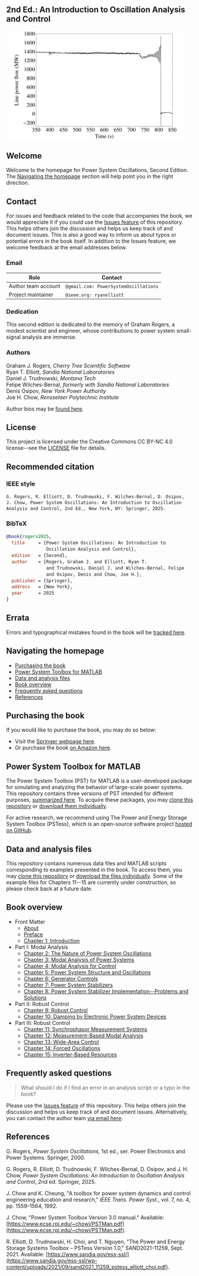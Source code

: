 ## 2nd Ed.: An Introduction to Oscillation Analysis and Control

<div style="display: flex; justify-content: left;" width="100%">
    <img src="abstracts/figures/fig_1p1.png" alt="Line flow transient illustration" width=480px margin="auto" />
</div>

## Welcome
Welcome to the homepage for Power System Oscillations, Second
Edition. The [Navigating the homepage](#navigating-the-homepage)
section will help point you in the right direction.

## Contact
For issues and feedback related to the code that accompanies the
book, we would appreciate it if you could use the
[Issues feature](https://github.com/PowerSystemOscillations/PowerSystemOscillations.github.io/issues)
of this repository. This helps others join the discussion and helps
us keep track of and document issues. This is also a good way to
inform us about typos or potential errors in the book itself. In
addition to the Issues feature, we welcome feedback at the email
addresses below.

### Email
| Role                | Contact                               |
| ------------------- | ------------------------------------- |
| Author team account | `@gmail.com: PowerSystemOscillations` |
| Project maintainer  | `@ieee.org: ryanelliott`              |

### Dedication
This second edition is dedicated to the memory of Graham Rogers, a
modest scientist and engineer, whose contributions to power system
small-signal analysis are immense.

### Authors
Graham J. Rogers, *Cherry Tree Scientific Software*<br />
Ryan T. Elliott, *Sandia National Laboratories*<br />
Daniel J. Trudnowski, *Montana Tech*<br />
Felipe Wilches-Bernal, *formerly with Sandia National Laboratories*<br />
Denis Osipov, *New York Power Authority*<br />
Joe H. Chow, *Rensselaer Polytechnic Institute*

Author bios may be [found here](abstracts/bios.md).

## License
This project is licensed under the Creative Commons CC BY-NC 4.0
license--see the
[LICENSE](https://github.com/PowerSystemOscillations/PowerSystemOscillations.github.io/blob/main/LICENSE)
file for details.

## Recommended citation

### IEEE style

    G. Rogers, R. Elliott, D. Trudnowski, F. Wilches-Bernal, D. Osipov,
    J. Chow, Power System Oscillations: An Introduction to Oscillation
    Analysis and Control, 2nd Ed., New York, NY: Springer, 2025.

### BibTeX
```bibtex
@book{rogers2025,
  title     = {Power System Oscillations: An Introduction to
               Oscillation Analysis and Control},
  edition   = {Second},
  author    = {Rogers, Graham J. and Elliott, Ryan T.
               and Trudnowski, Daniel J. and Wilches-Bernal, Felipe
               and Osipov, Denis and Chow, Joe H.},
  publisher = {Springer},
  address   = {New York},
  year      = 2025
}
```

## Errata

Errors and typographical mistakes found in the book will be
[tracked here](abstracts/errata.md).

## Navigating the homepage

- [Purchasing the book](#purchasing-the-book)
- [Power System Toolbox for MATLAB](#power-system-toolbox-for-matlab)
- [Data and analysis files](#data-and-analysis-files)
- [Book overview](#book-overview)
- [Frequently asked questions](#frequently-asked-questions)
- [References](#references)

## Purchasing the book

If you would like to purchase the book, you may do so below:
+ Visit the [Springer webpage here](https://link.springer.com/book/10.1007/978-3-031-80581-3).
+ Or purchase the book [on Amazon here](https://www.amazon.com/Power-System-Oscillations-Introduction-Oscillation/dp/3031805801).

## Power System Toolbox for MATLAB

The Power System Toolbox (PST) for MATLAB is a user-developed package
for simulating and analyzing the behavior of large-scale power
systems. This repository contains three versions of PST intended for
different purposes, [summarized here](software/README.md). To acquire
these packages, you may [clone this repository](https://github.com/PowerSystemOscillations/PowerSystemOscillations.github.io)
or [download them individually](https://github.com/PowerSystemOscillations/PowerSystemOscillations.github.io/tree/main/software).

For active research, we recommend using The Power and Energy Storage
System Toolbox (PSTess), which is an open-source software project
[hosted on GitHub](https://github.com/sandialabs/snl-pstess).

## Data and analysis files

This repository contains numerous data files and MATLAB scripts
corresponding to examples presented in the book. To access them,
you may [clone this repository](https://github.com/PowerSystemOscillations/PowerSystemOscillations.github.io)
or [download the files individually](https://github.com/PowerSystemOscillations/PowerSystemOscillations.github.io/tree/main/data). Some of the example
files for Chapters 11--15 are currently under construction,
so please check back at a future date.

## Book overview

- Front Matter
    - [About](abstracts/about.md)
    - [Preface](abstracts/preface.md)
    - [Chapter 1: Introduction](abstracts/chapter1.md)
- Part I: Modal Analysis
    - [Chapter 2: The Nature of Power System Oscillations](abstracts/chapter2.md)
    - [Chapter 3: Modal Analysis of Power Systems](abstracts/chapter3.md)
    - [Chapter 4: Modal Analysis for Control](abstracts/chapter4.md)
    - [Chapter 5: Power System Structure and Oscillations](abstracts/chapter5.md)
    - [Chapter 6: Generator Controls](abstracts/chapter6.md)
    - [Chapter 7: Power System Stabilizers](abstracts/chapter7.md)
    - [Chapter 8: Power System Stabilizer Implementation--Problems and Solutions](abstracts/chapter8.md)
- Part II: Robust Control
    - [Chapter 9: Robust Control](abstracts/chapter9.md)
    - [Chapter 10: Damping by Electronic Power System Devices](abstracts/chapter10.md)
- Part III: Robust Control
    - [Chapter 11: Synchrophasor Measurement Systems](abstracts/chapter11.md)
    - [Chapter 12: Measurement-Based Modal Analysis](abstracts/chapter12.md)
    - [Chapter 13: Wide-Area Control](abstracts/chapter13.md)
    - [Chapter 14: Forced Oscillations](abstracts/chapter14.md)
    - [Chapter 15: Inverter-Based Resources](abstracts/chapter15.md)

## Frequently asked questions

> What should I do if I find an error in an analysis script or a typo in the book?

Please use the
[Issues feature](https://github.com/PowerSystemOscillations/PowerSystemOscillations.github.io/issues)
of this repository. This helps others join the discussion and helps
us keep track of and document issues. Alternatively, you can contact
the author team [via email here](mailto:PowerSystemOscillations@gmail.com).

## References

G. Rogers, *Power System Oscillations*, 1st ed., ser. Power
Electronics and Power Systems. Springer, 2000.

G. Rogers, R. Elliott, D. Trudnowski, F. Wilches-Bernal, D. Osipov,
and J. H. Chow, *Power System Oscillations: An Introduction to
Oscillation Analysis and Control*, 2nd ed. Springer, 2025.

J. Chow and K. Cheung, "A toolbox for power system dynamics and
control engineering education and research," *IEEE Trans. Power
Syst.*, vol. 7, no. 4, pp. 1559–1564, 1992.

J. Chow, "Power System Toolbox Version 3.0 manual." Available:
[https://www.ecse.rpi.edu/~chowj/PSTMan.pdf](https://www.ecse.rpi.edu/~chowj/PSTMan.pdf).

R. Elliott, D. Trudnowski, H. Choi, and T. Nguyen, "The Power and
Energy Storage Systems Toolbox – PSTess Version 1.0," SAND2021-11259,
Sept. 2021. Available:
[https://www.sandia.gov/ess-ssl/](https://www.sandia.gov/ess-ssl/wp-content/uploads/2021/09/sand2021_11259_pstess_elliott_choi.pdf).

[comment]: <> (eof)
